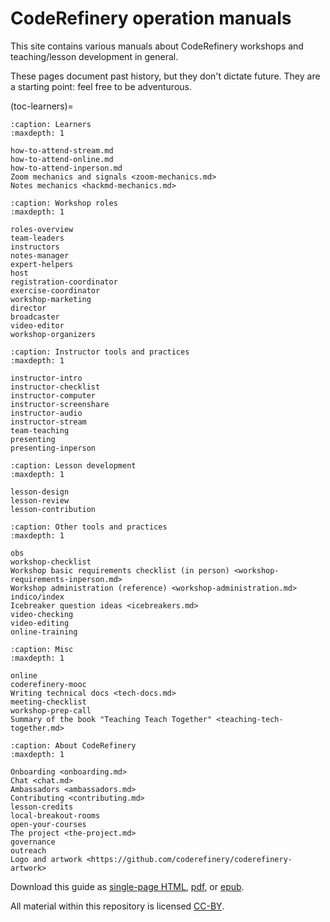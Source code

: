 # CodeRefinery operation manuals

This site contains various manuals about CodeRefinery workshops and
teaching/lesson development in general.

These pages document past history, but they don't dictate future.
They are a starting point: feel free to be adventurous.

(toc-learners)=

```{toctree}
:caption: Learners
:maxdepth: 1

how-to-attend-stream.md
how-to-attend-online.md
how-to-attend-inperson.md
Zoom mechanics and signals <zoom-mechanics.md>
Notes mechanics <hackmd-mechanics.md>
```

```{toctree}
:caption: Workshop roles
:maxdepth: 1

roles-overview
team-leaders
instructors
notes-manager
expert-helpers
host
registration-coordinator
exercise-coordinator
workshop-marketing
director
broadcaster
video-editor
workshop-organizers
```

```{toctree}
:caption: Instructor tools and practices
:maxdepth: 1

instructor-intro
instructor-checklist
instructor-computer
instructor-screenshare
instructor-audio
instructor-stream
team-teaching
presenting
presenting-inperson
```

```{toctree}
:caption: Lesson development
:maxdepth: 1

lesson-design
lesson-review
lesson-contribution
```

```{toctree}
:caption: Other tools and practices
:maxdepth: 1

obs
workshop-checklist
Workshop basic requirements checklist (in person) <workshop-requirements-inperson.md>
Workshop administration (reference) <workshop-administration.md>
indico/index
Icebreaker question ideas <icebreakers.md>
video-checking
video-editing
online-training
```

```{toctree}
:caption: Misc
:maxdepth: 1

online
coderefinery-mooc
Writing technical docs <tech-docs.md>
meeting-checklist
workshop-prep-call
Summary of the book "Teaching Teach Together" <teaching-tech-together.md>
```

```{toctree}
:caption: About CodeRefinery
:maxdepth: 1

Onboarding <onboarding.md>
Chat <chat.md>
Ambassadors <ambassadors.md>
Contributing <contributing.md>
lesson-credits
local-breakout-rooms
open-your-courses
The project <the-project.md>
governance
outreach
Logo and artwork <https://github.com/coderefinery/coderefinery-artwork>
```

Download this guide as [single-page HTML](https://coderefinery.github.io/manuals/_builds/singlehtml/),
[pdf](https://coderefinery.github.io/manuals/_builds/CodeRefineryManuals.pdf), or
[epub](https://coderefinery.github.io/manuals/_builds/CodeRefineryManuals.epub).

All material within this repository is licensed [CC-BY](LICENSE.md).
